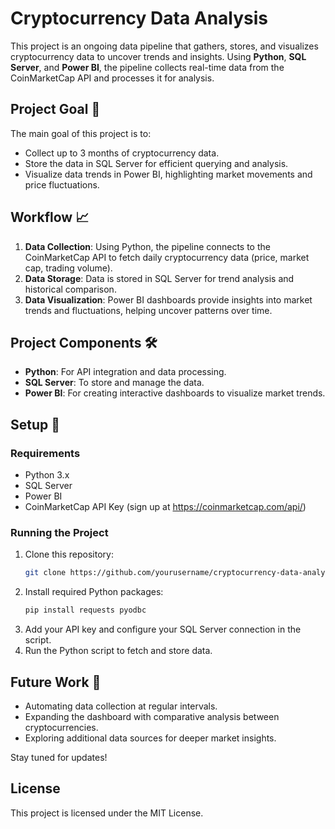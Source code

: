 # Cryptocurrency Data Analysis

This project is an ongoing data pipeline that gathers, stores, and visualizes cryptocurrency data to uncover trends and insights. Using **Python**, **SQL Server**, and **Power BI**, the pipeline collects real-time data from the CoinMarketCap API and processes it for analysis.

## Project Goal 🎯
The main goal of this project is to:
- Collect up to 3 months of cryptocurrency data.
- Store the data in SQL Server for efficient querying and analysis.
- Visualize data trends in Power BI, highlighting market movements and price fluctuations.

## Workflow 📈
1. **Data Collection**: Using Python, the pipeline connects to the CoinMarketCap API to fetch daily cryptocurrency data (price, market cap, trading volume).
2. **Data Storage**: Data is stored in SQL Server for trend analysis and historical comparison.
3. **Data Visualization**: Power BI dashboards provide insights into market trends and fluctuations, helping uncover patterns over time.

## Project Components 🛠️
- **Python**: For API integration and data processing.
- **SQL Server**: To store and manage the data.
- **Power BI**: For creating interactive dashboards to visualize market trends.

## Setup 🔧
### Requirements
- Python 3.x
- SQL Server
- Power BI
- CoinMarketCap API Key (sign up at https://coinmarketcap.com/api/)

### Running the Project
1. Clone this repository:
    ```bash
    git clone https://github.com/yourusername/cryptocurrency-data-analysis.git
    ```
2. Install required Python packages:
    ```bash
    pip install requests pyodbc
    ```
3. Add your API key and configure your SQL Server connection in the script.
4. Run the Python script to fetch and store data.

## Future Work 🚀
- Automating data collection at regular intervals.
- Expanding the dashboard with comparative analysis between cryptocurrencies.
- Exploring additional data sources for deeper market insights.

Stay tuned for updates!

## License
This project is licensed under the MIT License.
